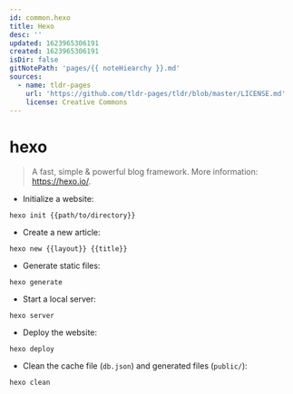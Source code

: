 ```yaml
---
id: common.hexo
title: Hexo
desc: ''
updated: 1623965306191
created: 1623965306191
isDir: false
gitNotePath: 'pages/{{ noteHiearchy }}.md'
sources:
  - name: tldr-pages
    url: 'https://github.com/tldr-pages/tldr/blob/master/LICENSE.md'
    license: Creative Commons
---
```

# hexo

> A fast, simple & powerful blog framework.
> More information: <https://hexo.io/>.

- Initialize a website:

`hexo init {{path/to/directory}}`

- Create a new article:

`hexo new {{layout}} {{title}}`

- Generate static files:

`hexo generate`

- Start a local server:

`hexo server`

- Deploy the website:

`hexo deploy`

- Clean the cache file (`db.json`) and generated files (`public/`):

`hexo clean`

